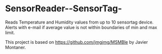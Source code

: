 # SensorReader--SensorTag-
Reads Temperature and Humidity values from up to 10 sensortag device. 
Alerts with e-mail if average value is not within boundaries of min and max limit.


This project is based on https://github.com/jmgjmg/MSMBle by Javier Montaner.
